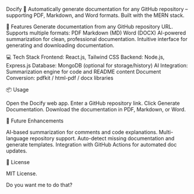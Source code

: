 Docify 📝
Automatically generate documentation for any GitHub repository – supporting PDF, Markdown, and Word formats. Built with the MERN stack.

🚀 Features
Generate documentation from any GitHub repository URL.
Supports multiple formats:
PDF
Markdown (MD)
Word (DOCX)
AI-powered summarization for clean, professional documentation.
Intuitive interface for generating and downloading documentation.

💻 Tech Stack
Frontend: React.js, Tailwind CSS
Backend: Node.js, Express.js
Database: MongoDB (optional for storage/history)
AI Integration: Summarization engine for code and README content
Document Conversion: pdfkit / html-pdf / docx libraries

📦 Usage

Open the Docify web app.
Enter a GitHub repository link.
Click Generate Documentation.
Download the documentation in PDF, Markdown, or Word.

🌟 Future Enhancements

AI-based summarization for comments and code explanations.
Multi-language repository support.
Auto-detect missing documentation and generate templates.
Integration with GitHub Actions for automated doc updates.

📝 License

MIT License.

Do you want me to do that?
